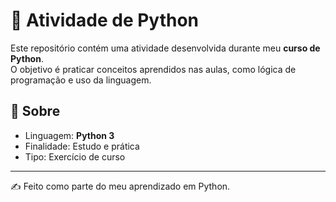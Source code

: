 # 🐍 Atividade de Python

Este repositório contém uma atividade desenvolvida durante meu **curso de Python**.  
O objetivo é praticar conceitos aprendidos nas aulas, como lógica de programação e uso da linguagem.

## 📌 Sobre
- Linguagem: **Python 3**
- Finalidade: Estudo e prática
- Tipo: Exercício de curso

---
✍️ Feito como parte do meu aprendizado em Python.